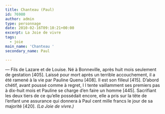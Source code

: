 ```yaml
---
title: Chanteau (Paul)
id: 76980
author: admin
type: personnage
date: 2010-02-16T09:10:21+00:00
excerpt: La Joie de vivre
tags:
  - joie
main_name: 'Chanteau '
secondary_name: Paul

---
```

— Fils de Lazare et de Louise. Né à Bonneville, après huit mois seulement de gestation [405]. Laissé pour mort après un terrible accouchement, il a été ramené à la vie par Pauline Quenu [408]. Il est son filleul [415]. D&rsquo;abord chétif, avant poussé comme à regret, I l tente vaillamment ses premiers pas à dix-huit mois et Pauline se charge d&rsquo;en faire un homme [445]. Sacrifiant les deux tiers de ce qu&rsquo;elle possédait encore, elle a pris sur la tête de l&rsquo;enfant une assurance qui donnera à Paul cent mille francs le jour de sa majorité [420]. _(La Joie de vivre.)_